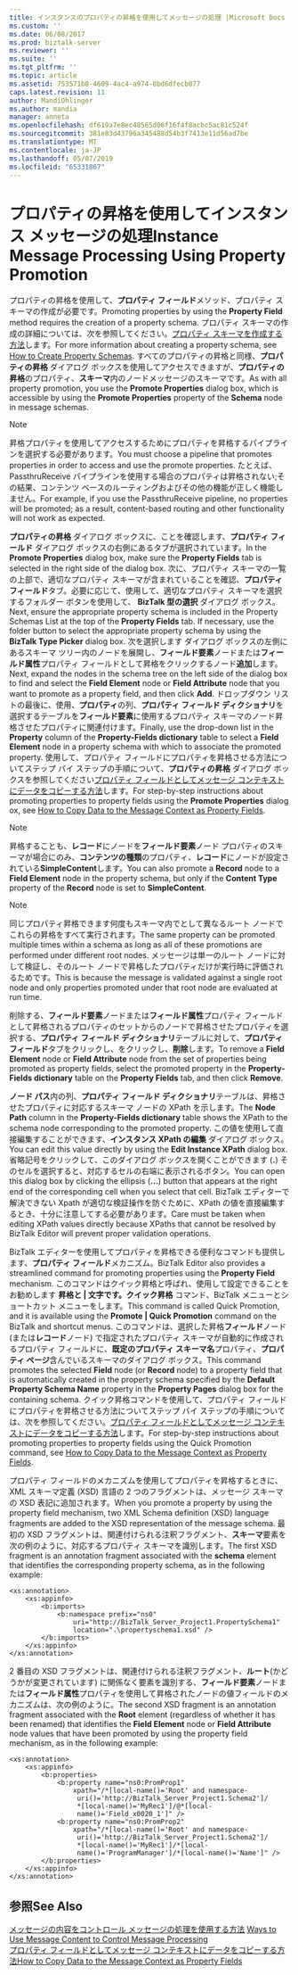 ```yaml
---
title: インスタンスのプロパティの昇格を使用してメッセージの処理 |Microsoft Docs
ms.custom: ''
ms.date: 06/08/2017
ms.prod: biztalk-server
ms.reviewer: ''
ms.suite: ''
ms.tgt_pltfrm: ''
ms.topic: article
ms.assetid: 753571b8-4609-4ac4-a974-8bd6dfecb077
caps.latest.revision: 11
author: MandiOhlinger
ms.author: mandia
manager: anneta
ms.openlocfilehash: df619a7e8ec48565d06f16f4f8acbc5ac81c524f
ms.sourcegitcommit: 381e83d43796a345488d54b3f7413e11d56ad7be
ms.translationtype: MT
ms.contentlocale: ja-JP
ms.lasthandoff: 05/07/2019
ms.locfileid: "65331867"
---
```

# <a name="instance-message-processing-using-property-promotion"></a><span data-ttu-id="91135-102">プロパティの昇格を使用してインスタンス メッセージの処理</span><span class="sxs-lookup"><span data-stu-id="91135-102">Instance Message Processing Using Property Promotion</span></span>
<span data-ttu-id="91135-103">プロパティの昇格を使用して、**プロパティ フィールド**メソッド、プロパティ スキーマの作成が必要です。</span><span class="sxs-lookup"><span data-stu-id="91135-103">Promoting properties by using the **Property Field** method requires the creation of a property schema.</span></span> <span data-ttu-id="91135-104">プロパティ スキーマの作成の詳細については、次を参照してください。[プロパティ スキーマを作成する方法](../core/how-to-create-property-schemas.md)します。</span><span class="sxs-lookup"><span data-stu-id="91135-104">For more information about creating a property schema, see [How to Create Property Schemas](../core/how-to-create-property-schemas.md).</span></span> <span data-ttu-id="91135-105">すべてのプロパティの昇格と同様、**プロパティの昇格** ダイアログ ボックスを使用してアクセスできますが、**プロパティの昇格**のプロパティ、**スキーマ**内のノードメッセージのスキーマです。</span><span class="sxs-lookup"><span data-stu-id="91135-105">As with all property promotion, you use the **Promote Properties** dialog box, which is accessible by using the **Promote Properties** property of the **Schema** node in message schemas.</span></span>  
  
> [!NOTE]
>  <span data-ttu-id="91135-106">昇格プロパティを使用してアクセスするためにプロパティを昇格するパイプラインを選択する必要があります。</span><span class="sxs-lookup"><span data-stu-id="91135-106">You must choose a pipeline that promotes properties in order to access and use the promote properties.</span></span> <span data-ttu-id="91135-107">たとえば、PassthruReceive パイプラインを使用する場合のプロパティは昇格されない;その結果、コンテンツ ベースのルーティングおよびその他の機能が正しく機能しません。</span><span class="sxs-lookup"><span data-stu-id="91135-107">For example, if you use the PassthruReceive pipeline, no properties will be promoted; as a result, content-based routing and other functionality will not work as expected.</span></span>  
  
 <span data-ttu-id="91135-108">**プロパティの昇格** ダイアログ ボックスに、ことを確認します、**プロパティ フィールド** ダイアログ ボックスの右側にあるタブが選択されています。</span><span class="sxs-lookup"><span data-stu-id="91135-108">In the **Promote Properties** dialog box, make sure the **Property Fields** tab is selected in the right side of the dialog box.</span></span> <span data-ttu-id="91135-109">次に、プロパティ スキーマの一覧の上部で、適切なプロパティ スキーマが含まれていることを確認、**プロパティ フィールド**タブ。必要に応じて、使用して、適切なプロパティ スキーマを選択するフォルダー ボタンを使用して、 **BizTalk 型の選択** ダイアログ ボックス。</span><span class="sxs-lookup"><span data-stu-id="91135-109">Next, ensure the appropriate property schema is included in the Property Schemas List at the top of the **Property Fields** tab. If necessary, use the folder button to select the appropriate property schema by using the **BizTalk Type Picker** dialog box.</span></span> <span data-ttu-id="91135-110">次を選択します ダイアログ ボックスの左側にあるスキーマ ツリー内のノードを展開し、**フィールド要素**ノードまたは**フィールド属性**プロパティ フィールドとして昇格をクリックするノード**追加**します。</span><span class="sxs-lookup"><span data-stu-id="91135-110">Next, expand the nodes in the schema tree on the left side of the dialog box to find and select the **Field Element** node or **Field Attribute** node that you want to promote as a property field, and then click **Add**.</span></span> <span data-ttu-id="91135-111">ドロップダウン リストの最後に、使用、**プロパティ**の列、**プロパティ フィールド ディクショナリ**を選択するテーブルを**フィールド要素**に使用するプロパティ スキーマのノード昇格させたプロパティに関連付けます。</span><span class="sxs-lookup"><span data-stu-id="91135-111">Finally, use the drop-down list in the **Property** column of the **Property-Fields dictionary** table to select a **Field Element** node in a property schema with which to associate the promoted property.</span></span> <span data-ttu-id="91135-112">使用して、プロパティ フィールドにプロパティを昇格させる方法についてステップ バイ ステップの手順について、**プロパティの昇格** ダイアログ ボックスを参照してください[プロパティ フィールドとしてメッセージ コンテキストにデータをコピーする方法](../core/how-to-copy-data-to-the-message-context-as-property-fields.md)します。</span><span class="sxs-lookup"><span data-stu-id="91135-112">For step-by-step instructions about promoting properties to property fields using the **Promote Properties** dialog ox, see [How to Copy Data to the Message Context as Property Fields](../core/how-to-copy-data-to-the-message-context-as-property-fields.md).</span></span>  
  
> [!NOTE]
>  <span data-ttu-id="91135-113">昇格することも、**レコード**にノードを**フィールド要素**ノード プロパティのスキーマが場合にのみ、**コンテンツの種類**のプロパティ、**レコード**にノードが設定されている**SimpleContent**します。</span><span class="sxs-lookup"><span data-stu-id="91135-113">You can also promote a **Record** node to a **Field Element** node in the property schema, but only if the **Content Type** property of the **Record** node is set to **SimpleContent**.</span></span>  
  
> [!NOTE]
>  <span data-ttu-id="91135-114">同じプロパティ昇格できます何度もスキーマ内でとして異なるルート ノードでこれらの昇格をすべて実行されます。</span><span class="sxs-lookup"><span data-stu-id="91135-114">The same property can be promoted multiple times within a schema as long as all of these promotions are performed under different root nodes.</span></span> <span data-ttu-id="91135-115">メッセージは単一のルート ノードに対して検証し、そのルート ノードで昇格したプロパティだけが実行時に評価されるためです。</span><span class="sxs-lookup"><span data-stu-id="91135-115">This is because the message is validated against a single root node and only properties promoted under that root node are evaluated at run time.</span></span>  
  
 <span data-ttu-id="91135-116">削除する、**フィールド要素**ノードまたは**フィールド属性**プロパティ フィールドとして昇格されるプロパティのセットからのノードで昇格させたプロパティを選択する、**プロパティ フィールド ディクショナリ**テーブルに対して、**プロパティ フィールド**タブをクリックし、をクリックし、**削除**します。</span><span class="sxs-lookup"><span data-stu-id="91135-116">To remove a **Field Element** node or **Field Attribute** node from the set of properties being promoted as property fields, select the promoted property in the **Property-Fields dictionary** table on the **Property Fields** tab, and then click **Remove**.</span></span>  
  
 <span data-ttu-id="91135-117">**ノード パス**内の列、**プロパティ フィールド ディクショナリ**テーブルは、昇格させたプロパティに対応するスキーマ ノードの XPath を示します。</span><span class="sxs-lookup"><span data-stu-id="91135-117">The **Node Path** column in the **Property-Fields dictionary** table shows the XPath to the schema node corresponding to the promoted property.</span></span> <span data-ttu-id="91135-118">この値を使用して直接編集することができます、**インスタンス XPath の編集** ダイアログ ボックス。</span><span class="sxs-lookup"><span data-stu-id="91135-118">You can edit this value directly by using the **Edit Instance XPath** dialog box.</span></span> <span data-ttu-id="91135-119">省略記号をクリックして、このダイアログ ボックスを開くことができます (**.**) そのセルを選択すると、対応するセルの右端に表示されるボタン。</span><span class="sxs-lookup"><span data-stu-id="91135-119">You can open this dialog box by clicking the ellipsis (**...**) button that appears at the right end of the corresponding cell when you select that cell.</span></span> <span data-ttu-id="91135-120">BizTalk エディターで解決できない Xpath が適切な検証操作を防ぐために、XPath の値を直接編集するとき、十分に注意してする必要があります。</span><span class="sxs-lookup"><span data-stu-id="91135-120">Care must be taken when editing XPath values directly because XPaths that cannot be resolved by BizTalk Editor will prevent proper validation operations.</span></span>  
  
 <span data-ttu-id="91135-121">BizTalk エディターを使用してプロパティを昇格できる便利なコマンドも提供します、**プロパティ フィールド**メカニズム。</span><span class="sxs-lookup"><span data-stu-id="91135-121">BizTalk Editor also provides a streamlined command for promoting properties using the **Property Field** mechanism.</span></span> <span data-ttu-id="91135-122">このコマンドはクイック昇格と呼ばれ、使用して設定できることをお勧めします **昇格と &#124; 文字です。クイック昇格** コマンド、BizTalk メニューとショートカット メニューをします。</span><span class="sxs-lookup"><span data-stu-id="91135-122">This command is called Quick Promotion, and it is available using the **Promote &#124; Quick Promotion** command on the BizTalk and shortcut menus.</span></span> <span data-ttu-id="91135-123">このコマンドは、選択した昇格**フィールド**ノード (または**レコード**ノード) で指定されたプロパティ スキーマが自動的に作成されるプロパティ フィールドに、**既定のプロパティ スキーマ名**プロパティ、**プロパティ ページ**含んでいるスキーマのダイアログ ボックス。</span><span class="sxs-lookup"><span data-stu-id="91135-123">This command promotes the selected **Field** node (or **Record** node) to a property field that is automatically created in the property schema specified by the **Default Property Schema Name** property in the **Property Pages** dialog box for the containing schema.</span></span> <span data-ttu-id="91135-124">クイック昇格コマンドを使用して、プロパティ フィールドにプロパティを昇格させる方法についてステップ バイ ステップの手順については、次を参照してください。[プロパティ フィールドとしてメッセージ コンテキストにデータをコピーする方法](../core/how-to-copy-data-to-the-message-context-as-property-fields.md)します。</span><span class="sxs-lookup"><span data-stu-id="91135-124">For step-by-step instructions about promoting properties to property fields using the Quick Promotion command, see [How to Copy Data to the Message Context as Property Fields](../core/how-to-copy-data-to-the-message-context-as-property-fields.md).</span></span>  
  
 <span data-ttu-id="91135-125">プロパティ フィールドのメカニズムを使用してプロパティを昇格するときに、XML スキーマ定義 (XSD) 言語の 2 つのフラグメントは、メッセージ スキーマの XSD 表記に追加されます。</span><span class="sxs-lookup"><span data-stu-id="91135-125">When you promote a property by using the property field mechanism, two XML Schema definition (XSD) language fragments are added to the XSD representation of the message schema.</span></span> <span data-ttu-id="91135-126">最初の XSD フラグメントは、関連付けられる注釈フラグメント、**スキーマ**要素を次の例のように、対応するプロパティ スキーマを識別します。</span><span class="sxs-lookup"><span data-stu-id="91135-126">The first XSD fragment is an annotation fragment associated with the **schema** element that identifies the corresponding property schema, as in the following example:</span></span>  
  
```  
<xs:annotation>  
    <xs:appinfo>  
        <b:imports>  
            <b:namespace prefix="ns0"  
                uri="http://BizTalk_Server_Project1.PropertySchema1"  
                location=".\propertyschema1.xsd" />  
        </b:imports>  
    </xs:appinfo>  
</xs:annotation>  
```  
  
 <span data-ttu-id="91135-127">2 番目の XSD フラグメントは、関連付けられる注釈フラグメント、**ルート**(かどうかが変更されています) に関係なく要素を識別する、**フィールド要素**ノードまたは**フィールド属性**プロパティを使用して昇格されたノードの値フィールドのメカニズムは、次の例のように。</span><span class="sxs-lookup"><span data-stu-id="91135-127">The second XSD fragment is an annotation fragment associated with the **Root** element (regardless of whether it has been renamed) that identifies the **Field Element** node or **Field Attribute** node values that have been promoted by using the property field mechanism, as in the following example:</span></span>  
  
```  
<xs:annotation>  
    <xs:appinfo>  
        <b:properties>  
            <b:property name="ns0:PromProp1"  
                xpath="/*[local-name()='Root' and namespace-  
                 uri()='http://BizTalk_Server_Project1.Schema2']/  
                 *[local-name()='MyRec1']/@*[local-  
                 name()='Field_x0020_1']" />  
            <b:property name="ns0:PromProp2"  
                xpath="/*[local-name()='Root' and namespace-  
                 uri()='http://BizTalk_Server_Project1.Schema2']/  
                 *[local-name()='MyRec1']/*[local-  
                 name()='ProgramManager']/*[local-name()='Name']" />  
        </b:properties>  
    </xs:appinfo>  
</xs:annotation>  
```  
  
## <a name="see-also"></a><span data-ttu-id="91135-128">参照</span><span class="sxs-lookup"><span data-stu-id="91135-128">See Also</span></span>  
 <span data-ttu-id="91135-129">[メッセージの内容をコントロール メッセージの処理を使用する方法](../core/ways-to-use-message-content-to-control-message-processing.md) </span><span class="sxs-lookup"><span data-stu-id="91135-129">[Ways to Use Message Content to Control Message Processing](../core/ways-to-use-message-content-to-control-message-processing.md) </span></span>  
 [<span data-ttu-id="91135-130">プロパティ フィールドとしてメッセージ コンテキストにデータをコピーする方法</span><span class="sxs-lookup"><span data-stu-id="91135-130">How to Copy Data to the Message Context as Property Fields</span></span>](../core/how-to-copy-data-to-the-message-context-as-property-fields.md)